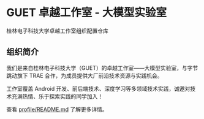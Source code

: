 # GUET 卓越工作室 - 大模型实验室

桂林电子科技大学卓越工作室组织配置仓库

## 组织简介

我们是来自桂林电子科技大学（GUET）的卓越工作室——大模型实验室，与字节跳动旗下 TRAE 合作，为成员提供大厂前沿技术资源与实践机会。

工作室覆盖 Android 开发、前后端技术、深度学习等多领域技术实践，诚邀对技术充满热情、乐于探索实践的同学加入！

查看 [profile/README.md](./profile/README.md) 了解更多详情。
